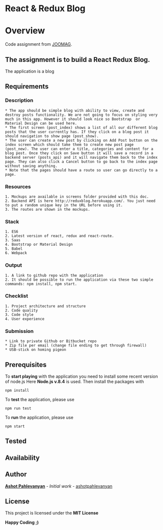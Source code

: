 # React & Redux Blog

# Overview

  Code assignment from [JOOMAG](https://www.joomag.com/).

## The assignment is to build a **React Redux Blog**.

   The application is a blog

## Requirements
    
### Description
       
    * The app should be simple blog with ability to view, create and destroy posts functionality. We are not going to focus on styling very much in this app. However it should look nice so Bootstrap  or Material Design can be used here. 
    * The first screen (post_index) shows a list of all our different blog posts that the user currently has. If they click on a blog post it should navigation to show page (post_show). 
    * The user can create a new post by clicking on Add Post button on the index screen which should take them to create new post page (post_new). The user can enter a title, categories and content for a blog post. Once they click on Save button it will save a record in a backend server (posts_api) and it will navigate them back to the index page. They can also click a Cancel button to go back to the index page without saving anything.
    * Note that the pages should have a route so user can go directly to a page.

### Resources

    1. Mockups are available in screens folder provided with this doc.
    2. Backend API is here http://reduxblog.herokuapp.com/. You just need to put a random unique key in the URL before using it.
    3. The routes are shown in the mockups. 

### Stack

    1. ES6
    2. Latest version of react, redux and react-route.
    3. Saas
    4. Bootstrap or Material Design
    5. Babel
    6. Webpack
    
### Output
    1. A link to github repo with the application
    2. It should be possible to run the application via these two simple commands: npm install, npm start.

### Checklist

    1. Project architecture and structure
    2. Code quality
    3. Code style
    4. User experience 

### Submission
    * Link to private Github or Bitbucket repo
    * Zip file per email (change file ending to get through firewall)
    * USB-stick on homing pigeon


## Prerequisites

To **start playing** with the application you need to install some recent version of node.js
Here **Node.js v.8.4** is used. Then install the packages with

 ```
 npm install
 ```

To **test** the application, please use

 ```
 npm run test
 ```

To **run** the application, please use

 ```
 npm start
 ```

## Tested

## Availability


## Author

   **[Ashot Pahlevanyan](https://www.linkedin.com/in/ashot-pahlevanyan-b2a22747/)** - *Initial work* - [ashotpahlevanyan](https://github.com/ashotpahlevanyan)

## License

   This project is licensed under the **MIT License**

**Happy Coding ;)**